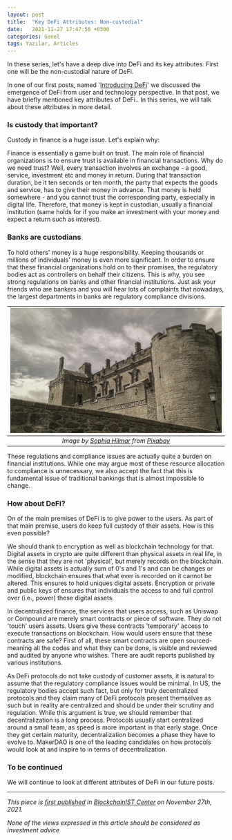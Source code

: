 ```yaml
---
layout: post
title:  "Key DeFi Attributes: Non-custodial"
date:   2021-11-27 17:47:56 +0300
categories: Genel
tags: Yazılar, Articles
---
```


In these series, let's have a deep dive into DeFi and its key attributes. First one will be the non-custodial nature of DeFi. 

In one of our first posts, named '[Introducing DeFi](/genel/2021/02/06/introducing-defi.html)' we discussed the emergence of DeFi from user and technology perspective. In that post, we have briefly mentioned key attributes of DeFi.. In this series, we will talk about these attributes in more detail. 

### Is custody that important?
Custody in finance is a huge issue. Let's explain why: 

Finance is essentially a game built on trust. The main role of financial organizations is to ensure trust is available in financial transactions. Why do we need trust? Well, every transaction involves an exchange - a good, service, investment etc and money in return. During that transaction duration, be it ten seconds or ten month, the party that expects the goods and service, has to give their money in advance. That money is held somewhere - and you cannot trust the corresponding party, especially in digital life. Therefore, that money is kept in custodian, usually a financial institution (same holds for if you make an investment with your money and expect a return such as interest). 

### Banks are custodians 
To hold others' money is a huge responsibility. Keeping thousands or millions of individuals' money is even more significant. In order to ensure that these financial organizations hold on to their promises, the regulatory bodies act  as controllers on behalf their citizens. This is why, you see strong regulations on banks and other financial institutions. Just ask your friends who are bankers and you will hear lots of complaints that nowadays, the largest departments in banks are regulatory compliance divisions. 

| ![castle](/assets/stirling-castle-202103_800.jpg)|
|:--:| 
| *Image by [Sophia Hilmar](https://pixabay.com/users/shilmar-73994/) from [Pixabay](https://pixabay.com/)*|

These regulations and compliance issues are actually quite a burden on financial institutions. While one may argue most of these resource allocation to compliance is unnecessary, we also accept the fact that this is fundamental issue of traditional bankings that is almost impossible to change. 

### How about DeFi?
On of the main premises of DeFi is to give power to the users. As part of that main premise, users do keep full custody of their assets. How is this even possible?

We should thank to encryption as well as blockchain technology for that. Digital assets in crypto are quite different than physical assets in real life, in the sense that they are not 'physical', but merely records on the blockchain. While digital assets is actually sum of 0's and 1's and can be changes or modified, blockchain ensures that what ever is recorded on it cannot be altered. This ensures to hold uniques digital assets. Encryption or private and public keys of ensures that individuals the access to and full control over (i.e., power) these digital assets. 

In decentralized finance, the services that users access, such as Uniswap or Compound are merely smart contracts or piece of software. They do not 'touch' users assets. Users give these contracts 'temporary' access to execute transactions on blockchain. How would users ensure that these contracts are safe? First of all, these smart contracts are open sourced- meaning all the codes and what they can be done, is visible and reviewed and audited by anyone who wishes. There are audit reports published by various institutions. 

As DeFi protocols do not take custody of customer assets, it is natural to assume that the regulatory compliance issues would be minimal. In US, the regulatory bodies accept such fact, but only for truly decentralized protocols and they claim many of DeFi protocols present themselves as such but in reality are centralized and should be under their scrutiny and regulation. While this argument is true, we should remember that decentralization is a long process. Protocols usually start centralized around a small team, as speed is more important in that early stage. Once they get certain maturity, decentralization becomes a phase they have to evolve to. MakerDAO is one of the leading candidates on how protocols would look at and inspire to in terms of decentralization. 

### To be continued

We will continue to look at different attributes of DeFi in our future posts. 


---
*This piece is [first published]() in [BlockchainIST Center](https://medium.com/blockchainist-center) on November 27th, 2021.*

*None of the views expressed in this article should be considered as investment advice*
